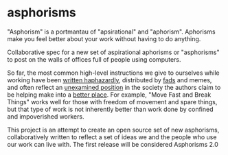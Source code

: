 asphorisms
==========
"Asphorism" is a portmantau of "apsirational" and "aphorism". Aphorisms make you feel better about your work without having to do anything. 

Collaborative spec for a new set of aspirational aphorisms or "asphorisms" to post on the walls of offices full of people using computers.

So far, the most common high-level instructions we give to ourselves while working have been [written haphazardly](http://xkcd.com/1428/), distributed by [fads](http://www.keepcalmandcarryon.com/) and memes, and often reflect an [unexamined position](http://gizmodo.com/5878987/its-official-google-is-evil-now) in the society the authors claim to be helping make into a [better place](http://youtu.be/J-GVd_HLlps?t=37s). For example, "Move Fast and Break Things" works well for those with freedom of movement and spare things, but that type of work is not inherently better than work done by confined and impoverished workers.

This project is an attempt to create an open source set of new asphorisms, collaboratively written to reflect a set of ideas we and the people who use our work can live with. The first release will be considered Asphorisms 2.0

